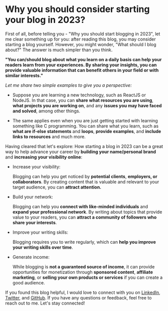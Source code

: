 # Why you should consider starting your blog in 2023?

First of all, before telling you - "Why you should start blogging in 2023", let me clear something up for you: after reading this blog, you may consider starting a blog yourself. However, you might wonder, "What should I blog about?" The answer is much simpler than you think.

**"You can/should blog about what you learn on a daily basis can help your readers learn from your experiences. By sharing your insights, you can provide valuable information that can benefit others in your field or with similar interests."**

*Let me share two simple examples to give you a perspective:*

* Suppose you are learning a new technology, such as ReactJS or NodeJS. In that case, you can **share what resources you are using**, **what projects you are working on**, and any **issues you may have faced and solved**, among other things.
    
* The same applies even when you are just getting started with learning something like C programming. You can share what you learn, such as **what are if-else statements** and **loops**, **provide examples**, and **include links to resources** and much more.
    

Having cleared that let's explore: How starting a blog in 2023 can be a great way to help advance your career by **building your name/personal brand** and **increasing your visibility online**:

* Increase your visibility:
    
    Blogging can help you get noticed by **potential clients**, **employers, or collaborators**. By creating content that is valuable and relevant to your target audience, you can **attract attention.**
    
* Build your network:
    
    Blogging can help you **connect with like-minded individuals** and **expand your professional network**. By writing about topics that provide value to your readers, you can **attract a community of followers who share your interests**.
    
* Improve your writing skills:
    
    Blogging requires you to write regularly, which can **help you improve your writing skills over time**.
    
* Generate income:
    
    While blogging is **not a guaranteed source of income**, it can provide opportunities for monetization through **sponsored content**, **affiliate marketing**, or **selling your own products or services** if you can create a good audience.
    

If you found this blog helpful, I would love to connect with you on [LinkedIn](https://www.linkedin.com/in/patel-muhammad-507390169), [Twitter](https://twitter.com/patelmuhammad03), and [GitHub](https://github.com/Patel-Muhammad). If you have any questions or feedback, feel free to reach out to me. Let's stay connected!
